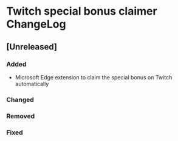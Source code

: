 <!-- Keep a Changelog guide -> https://keepachangelog.com -->

# Twitch special bonus claimer ChangeLog

## [Unreleased]

### Added

- Microsoft Edge extension to claim the special bonus on Twitch automatically

### Changed

### Removed

### Fixed
